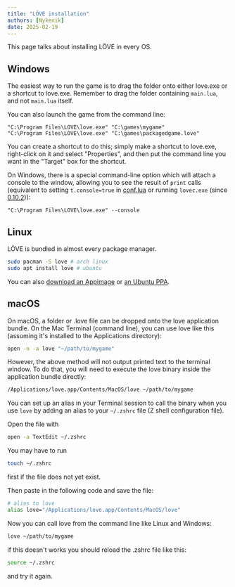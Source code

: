 ```yaml
---
title: "LÖVE installation"
authors: [Nykenik]
date: 2025-02-19
---
```


This page talks about installing LÖVE in every OS.

## Windows
The easiest way to run the game is to drag the folder onto either love.exe or a shortcut to love.exe. Remember to drag the folder containing `main.lua`, and not `main.lua` itself.

You can also launch the game from the command line:

```
"C:\Program Files\LOVE\love.exe" "C:\games\mygame"
"C:\Program Files\LOVE\love.exe" "C:\games\packagedgame.love"
```

You can create a shortcut to do this; simply make a shortcut to love.exe, right-click on it and select "Properties", and then put the command line you want in the "Target" box for the shortcut.

On Windows, there is a special command-line option which will attach a console to the window, allowing you to see the result of `print` calls (equivalent to setting `t.console=true` in [conf.lua](https://love2d.org/wiki/conf.lua "conf.lua") or running `lovec.exe` (since [0.10.2](https://love2d.org/wiki/0.10.2 "0.10.2"))):

```
"C:\Program Files\LOVE\love.exe" --console
```
## Linux
LÖVE is bundled in almost every package manager.
```bash
sudo pacman -S love # arch linux
sudo apt install love # ubuntu
```
You can also [download an Appimage](https://github.com/love2d/love/releases/download/11.5/love-11.5-x86_64.AppImage) or [an Ubuntu PPA](https://launchpad.net/~bartbes/+archive/ubuntu/love-stable).

## macOS
On macOS, a folder or .love file can be dropped onto the love application bundle. On the Mac Terminal (command line), you can use love like this (assuming it's installed to the Applications directory):
```bash
open -n -a love "~/path/to/mygame"
```

However, the above method will not output printed text to the terminal window. To do that, you will need to execute the love binary inside the application bundle directly:
```bash
/Applications/love.app/Contents/MacOS/love ~/path/to/mygame
```

You can set up an alias in your Terminal session to call the binary when you use `love` by adding an alias to your `~/.zshrc` file (Z shell configuration file).

Open the file with
```bash
open -a TextEdit ~/.zshrc
```


You may have to run
```bash
touch ~/.zshrc
```


first if the file does not yet exist.

Then paste in the following code and save the file:
```zsh
# alias to love
alias love="/Applications/love.app/Contents/MacOS/love"
```

Now you can call love from the command line like Linux and Windows:
```bash
love ~/path/to/mygame
```


if this doesn't works you should reload the .zshrc file like this:
```bash
source ~/.zshrc
```


and try it again.
